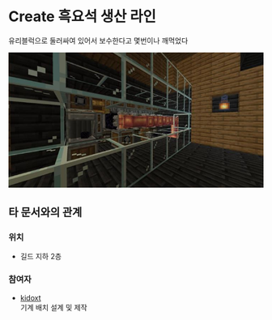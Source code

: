 # Create 흑요석 생산 라인

유리블럭으로 둘러싸여 있어서 보수한다고 몇번이나 깨먹었다

![메인](../../asset/systems/create_obsidian_line/main.jpg)

## 타 문서와의 관계
### 위치
<!-- tag_source_open:link_list:building_spot -->
- 길드 지하 2층
<!-- tag_close -->

### 참여자
<!-- tag_source_open:link_list:member_contribute -->
- [kidoxt](../members/kidoxt.md)  
기계 배치 설계 및 제작
<!-- tag_close-->